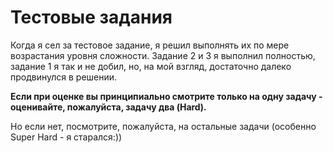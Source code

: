 # Тестовые задания
Когда я сел за тестовое задание, я решил выполнять их по мере возрастания уровня сложности. Задание 2 и 3 я выполнил полностью, задание 1 я так и не добил, но, на мой взгляд, достаточно далеко продвинулся в решении.

**Если при оценке вы принципиально смотрите только на одну задачу - оценивайте, пожалуйста, задачу два (Hard).**

Но если нет, посмотрите, пожалуйста, на остальные задачи (особенно Super Hard - я старался:))
